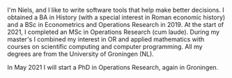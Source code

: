 <!--
.. title: About me
.. slug: about
.. date: 2020-11-23 23:19:57 UTC+01:00
.. updated: 2021-03-05 14:26 UTC+01:00
.. tags: 
.. category: 
.. link: 
.. description: 
.. type: text
-->

I'm Niels, and I like to write software tools that help make better decisions.
I obtained a BA in History (with a special interest in Roman economic history)
and a BSc in Econometrics and Operations Research in 2019. At the start of 2021, 
I completed an MSc in Operations Research (cum laude). During my master's I combined
my interest in OR and applied mathematics with courses on scientific computing and
computer programming. All my degrees are from the University of Groningen (NL).

In May 2021 I will start a PhD in Operations Research, again in Groningen. 
